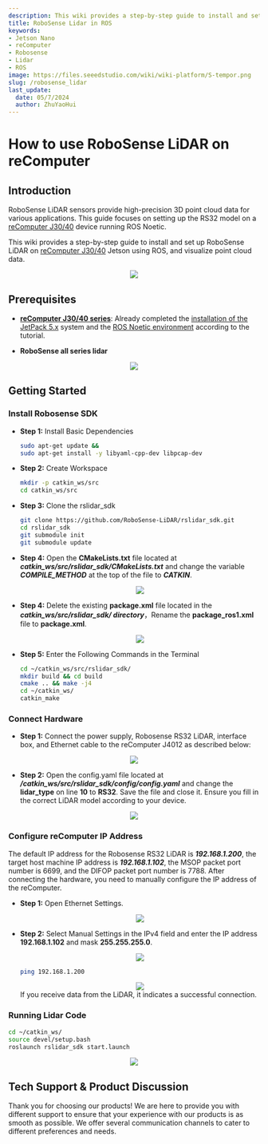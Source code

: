 ```yaml
---
description: This wiki provides a step-by-step guide to install and set up RoboSense LiDAR on reComputer J30/40 using ROS.
title: RoboSense Lidar in ROS
keywords:
- Jetson Nano
- reComputer
- Robosense
- Lidar
- ROS
image: https://files.seeedstudio.com/wiki/wiki-platform/S-tempor.png
slug: /robosense_lidar
last_update:
  date: 05/7/2024
  author: ZhuYaoHui
---
```

# How to use RoboSense LiDAR on reComputer

## Introduction
RoboSense LiDAR sensors provide high-precision 3D point cloud data for various applications. This guide focuses on setting up the RS32 model on a [reComputer J30/40](https://www.seeedstudio.com/reComputer-J4012-p-5586.html) device running ROS Noetic.

This wiki provides a step-by-step guide to install and set up RoboSense LiDAR on [reComputer J30/40](https://www.seeedstudio.com/reComputer-J4012-p-5586.html) Jetson using ROS, and visualize point cloud data.
<div align="center">
    <img width={700} 
     src="https://files.seeedstudio.com/wiki/robotics/hardware/robosense/fig1.gif" />
</div>


## Prerequisites
- __[reComputer J30/40 series](https://www.seeedstudio.com/reComputer-J4012-p-5586.html)__: Already completed the [installation of the JetPack 5.x](/reComputer_J4012_Flash_Jetpack) system and the [ROS Noetic environment](/installing_ros1) according to the tutorial. 

- __RoboSense all series lidar__

<div align="center">
    <img width={700} 
     src="https://files.seeedstudio.com/wiki/reComputer-Jetson/A608/recomputerj4012.jpg" />
</div>

## Getting Started

### Install Robosense SDK
- **Step 1:** Install Basic Dependencies
  ```bash
  sudo apt-get update &&
  sudo apt-get install -y libyaml-cpp-dev libpcap-dev
  ```
- **Step 2:** Create Workspace
  ```bash
  mkdir -p catkin_ws/src
  cd catkin_ws/src
  ```
- **Step 3:** Clone the rslidar_sdk
  ```bash
  git clone https://github.com/RoboSense-LiDAR/rslidar_sdk.git
  cd rslidar_sdk
  git submodule init
  git submodule update
  ```
- **Step 4:** Open the **CMakeLists.txt** file located at **_catkin_ws/src/rslidar_sdk/CMakeLists.txt_** and change the variable **_COMPILE_METHOD_** at the top of the file to **_CATKIN_**.

  <div align="center">
      <img width={500} 
      src="https://files.seeedstudio.com/wiki/robotics/hardware/robosense/fig3.png" />
  </div>

- **Step 4:** Delete the existing **package.xml** file located in the **_catkin_ws/src/rslidar_sdk/ directory_**，Rename the **package_ros1.xml** file to **package.xml**.
  <div align="center">
      <img width={500} 
      src="https://files.seeedstudio.com/wiki/robotics/hardware/robosense/fig4.png" />
  </div>

- **Step 5:** Enter the Following Commands in the Terminal
  ```bash
  cd ~/catkin_ws/src/rslidar_sdk/
  mkdir build && cd build
  cmake .. && make -j4
  cd ~/catkin_ws/
  catkin_make
  ```
### Connect Hardware
- **Step 1:** Connect the power supply, Robosense RS32 LiDAR, interface box, and Ethernet cable to the reComputer J4012 as described below:
<div align="center">
    <img width={500} 
    src="https://files.seeedstudio.com/wiki/robotics/hardware/robosense/fig5.gif" />
</div>

- **Step 2:** Open the config.yaml file located at **_/catkin_ws/src/rslidar_sdk/config/config.yaml_** and change the **lidar_type** on line **10** to **RS32**. Save the file and close it. Ensure you fill in the correct LiDAR model according to your device.
<div align="center">
    <img width={400} 
    src="https://files.seeedstudio.com/wiki/robotics/hardware/robosense/fig6.png" />
</div>

### Configure reComputer IP Address
The default IP address for the Robosense RS32 LiDAR is **_192.168.1.200_**, the target host machine IP address is **_192.168.1.102_**, the MSOP packet port number is 6699, and the DIFOP packet port number is 7788. After connecting the hardware, you need to manually configure the IP address of the reComputer.

- **Step 1:** Open Ethernet Settings.
  <div align="center">
      <img width={500} 
      src="https://files.seeedstudio.com/wiki/robotics/hardware/robosense/fig7.png" />
  </div>
- **Step 2:** Select Manual Settings in the IPv4 field and enter the IP address **192.168.1.102** and mask **255.255.255.0**. 
  <div align="center">
      <img width={500} 
      src="https://files.seeedstudio.com/wiki/robotics/hardware/robosense/fig8.png" />
  </div>

  ```bash
  ping 192.168.1.200
  ```
  <div align="center">
      <img width={500} 
      src="https://files.seeedstudio.com/wiki/robotics/hardware/robosense/fig9.png" />
  </div>
  If you receive data from the LiDAR, it indicates a successful connection.

### Running Lidar Code
  ```bash
  cd ~/catkin_ws/
  source devel/setup.bash
  roslaunch rslidar_sdk start.launch
  ```
  <div align="center">
      <img width={800} 
      src="https://files.seeedstudio.com/wiki/robotics/hardware/robosense/fig10.png" />
  </div>

  
## Tech Support & Product Discussion

Thank you for choosing our products! We are here to provide you with different support to ensure that your experience with our products is as smooth as possible. We offer several communication channels to cater to different preferences and needs.

<div class="button_tech_support_container">
<a href="https://forum.seeedstudio.com/" class="button_forum"></a> 
<a href="https://www.seeedstudio.com/contacts" class="button_email"></a>
</div>

<div class="button_tech_support_container">
<a href="https://discord.gg/eWkprNDMU7" class="button_discord"></a> 
<a href="https://github.com/Seeed-Studio/wiki-documents/discussions/69" class="button_discussion"></a>
</div>